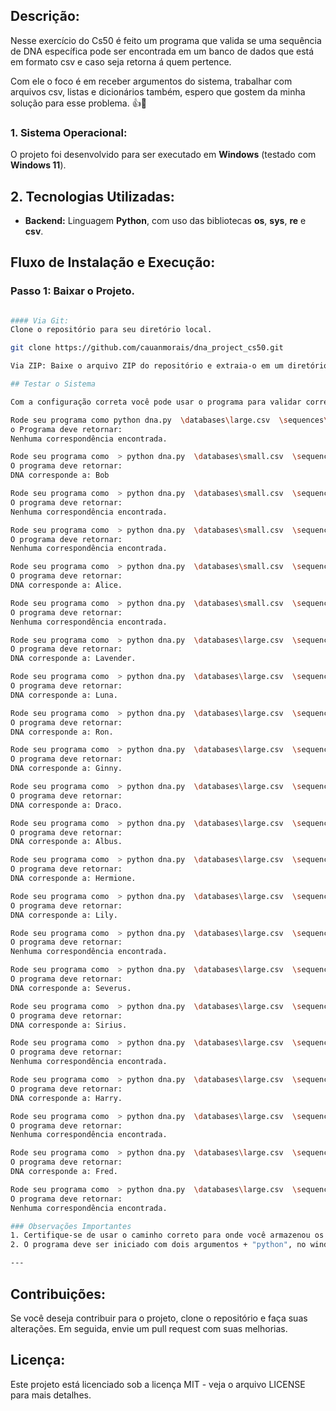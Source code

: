 ## **Descrição:**

Nesse exercício do Cs50 é feito um programa que valida se uma sequência de DNA específica pode ser encontrada em um banco de dados que está em formato csv e caso seja retorna á quem pertence.

Com ele o foco é em receber argumentos do sistema, trabalhar com arquivos csv, listas e dicionários também, espero que gostem da minha solução para esse problema. 👍🤖


### **1. Sistema Operacional:**
O projeto foi desenvolvido para ser executado em **Windows** (testado com **Windows 11**).



## **2. Tecnologias Utilizadas:**

- **Backend:** Linguagem **Python**, com uso das bibliotecas **os**, **sys**, **re** e **csv**.

## **Fluxo de Instalação e Execução:**

### **Passo 1: Baixar o Projeto.**
```bash

#### Via Git:
Clone o repositório para seu diretório local.

git clone https://github.com/cauanmorais/dna_project_cs50.git

Via ZIP: Baixe o arquivo ZIP do repositório e extraia-o em um diretório de sua escolha.

## Testar o Sistema

Com a configuração correta você pode usar o programa para validar correspondências em uma vasta gama de arquivos, mas de primeira te incentivo a testar da seguinte maneira.

Rode seu programa como python dna.py  \databases\large.csv  \sequences\1.txt
o Programa deve retornar:
Nenhuma correspondência encontrada.

Rode seu programa como  > python dna.py  \databases\small.csv  \sequences\1.txt
O programa deve retornar:
DNA corresponde a: Bob

Rode seu programa como  > python dna.py  \databases\small.csv  \sequences\2.txt
O programa deve retornar:
Nenhuma correspondência encontrada.

Rode seu programa como  > python dna.py  \databases\small.csv  \sequences\3.txt
O programa deve retornar:
Nenhuma correspondência encontrada.

Rode seu programa como  > python dna.py  \databases\small.csv  \sequences\4.txt
O programa deve retornar:
DNA corresponde a: Alice.

Rode seu programa como  > python dna.py  \databases\small.csv  \sequences\5.txt
O programa deve retornar:
Nenhuma correspondência encontrada.

Rode seu programa como  > python dna.py  \databases\large.csv  \sequences\5.txt
O programa deve retornar:
DNA corresponde a: Lavender.

Rode seu programa como  > python dna.py  \databases\large.csv  \sequences\6.txt
O programa deve retornar:
DNA corresponde a: Luna.

Rode seu programa como  > python dna.py  \databases\large.csv  \sequences\7.txt
O programa deve retornar:
DNA corresponde a: Ron.

Rode seu programa como  > python dna.py  \databases\large.csv  \sequences\8.txt
O programa deve retornar:
DNA corresponde a: Ginny.

Rode seu programa como  > python dna.py  \databases\large.csv  \sequences\9.txt
O programa deve retornar:
DNA corresponde a: Draco.

Rode seu programa como  > python dna.py  \databases\large.csv  \sequences\10.txt
O programa deve retornar:
DNA corresponde a: Albus.

Rode seu programa como  > python dna.py  \databases\large.csv  \sequences\11.txt
O programa deve retornar:
DNA corresponde a: Hermione.

Rode seu programa como  > python dna.py  \databases\large.csv  \sequences\12.txt
O programa deve retornar:
DNA corresponde a: Lily.

Rode seu programa como  > python dna.py  \databases\large.csv  \sequences\13.txt
O programa deve retornar:
Nenhuma correspondência encontrada.

Rode seu programa como  > python dna.py  \databases\large.csv  \sequences\14.txt
O programa deve retornar:
DNA corresponde a: Severus.

Rode seu programa como  > python dna.py  \databases\large.csv  \sequences\15.txt
O programa deve retornar:
DNA corresponde a: Sirius.

Rode seu programa como  > python dna.py  \databases\large.csv  \sequences\16.txt
O programa deve retornar:
Nenhuma correspondência encontrada.

Rode seu programa como  > python dna.py  \databases\large.csv  \sequences\17.txt
O programa deve retornar:
DNA corresponde a: Harry.

Rode seu programa como  > python dna.py  \databases\large.csv  \sequences\18.txt
O programa deve retornar:
Nenhuma correspondência encontrada.

Rode seu programa como  > python dna.py  \databases\large.csv  \sequences\19.txt
O programa deve retornar:
DNA corresponde a: Fred.

Rode seu programa como  > python dna.py  \databases\large.csv  \sequences\20.txt
O programa deve retornar:
Nenhuma correspondência encontrada.

### Observações Importantes
1. Certifique-se de usar o caminho correto para onde você armazenou os arquivos de csv.
2. O programa deve ser iniciado com dois argumentos + "python", no windows seria algo como python dna.py (caminho para o banco de dados) + (arquivo para procurar no banco).

---
```

## Contribuições:

Se você deseja contribuir para o projeto, clone o repositório e faça suas alterações. Em seguida, envie um pull request com suas melhorias.

## Licença:

Este projeto está licenciado sob a licença MIT - veja o arquivo LICENSE para mais detalhes.